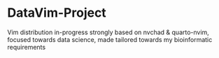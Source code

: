 # DataVim-Project
Vim distribution in-progress strongly based on nvchad &amp; quarto-nvim, focused towards data science, made tailored towards my bioinformatic requirements
